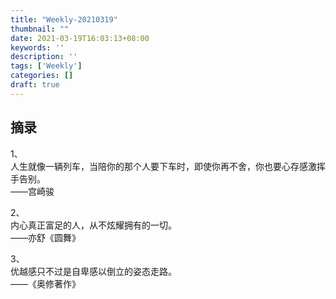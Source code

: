 ```yaml
---
title: "Weekly-20210319"
thumbnail: ""
date: 2021-03-19T16:03:13+08:00
keywords: ''
description: ''
tags: ['Weekly']
categories: []
draft: true
---
```



## 摘录  

1、   
人生就像一辆列车，当陪你的那个人要下车时，即使你再不舍，你也要心存感激挥手告别。  
——宫崎骏 

2、   
内心真正富足的人，从不炫耀拥有的一切。  
——亦舒《圆舞》  

3、   
优越感只不过是自卑感以倒立的姿态走路。  
——《奥修著作》